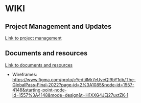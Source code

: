 # WIKI

## Project Management and Updates
[Link to project management](./project_management/README.md)

## Documents and resources
[Link to documents and resources](./resources)
- Wireframes: https://www.figma.com/proto/cYedtilMr7eUveQI9bY1db/The-GlobalPass-Final-2022?page-id=2%3A1085&node-id=1557-4148&starting-point-node-id=1557%3A4148&mode=design&t=H1XXG4JEj27uxtZK-1 
